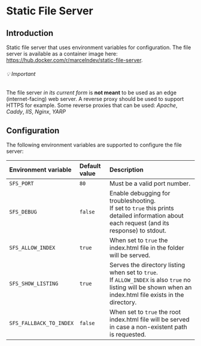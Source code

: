 # Static File Server

## Introduction

Static file server that uses environment variables for configuration.
The file server is available as a container image here: https://hub.docker.com/r/marcelndev/static-file-server.

###### 💡 Important

The file server _in its current form_ is **not meant** to be used as an edge (internet-facing) web server.
A reverse proxy should be used to support HTTPS for example. Some reverse proxies that can be used: _Apache_, _Caddy_, _IIS_, _Nginx_, _YARP_

## Configuration

The following environment variables are supported to configure the file server:

| Environment variable    | Default value | Description                                                                                                                                                   |
| :---------------------- | :------------ | :------------------------------------------------------------------------------------------------------------------------------------------------------------ |
| `SFS_PORT`              | `80`          | Must be a valid port number.                                                                                                                                  |
| `SFS_DEBUG`             | `false`       | Enable debugging for troubleshooting.<br>If set to `true` this prints detailed information about each request (and its response) to stdout.                   |
| `SFS_ALLOW_INDEX`       | `true`        | When set to `true` the index.html file in the folder will be served.                                                                                          |
| `SFS_SHOW_LISTING`      | `true`        | Serves the directory listing when set to `true`.<br>If `ALLOW_INDEX` is also `true` no listing will be shown when an index.html file exists in the directory. |
| `SFS_FALLBACK_TO_INDEX` | `false`       | When set to `true` the root index.html file will be served in case a non-existent path is requested.                                                          |

